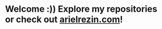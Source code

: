 # Welcome :)) Explore my repositories or check out [arielrezin.com](https://arielrezin.com)!

<!---
arielrezinn/arielrezinn is a ✨ special ✨ repository because its `README.md` (this file) appears on your GitHub profile.
You can click the Preview link to take a look at your changes.
--->
